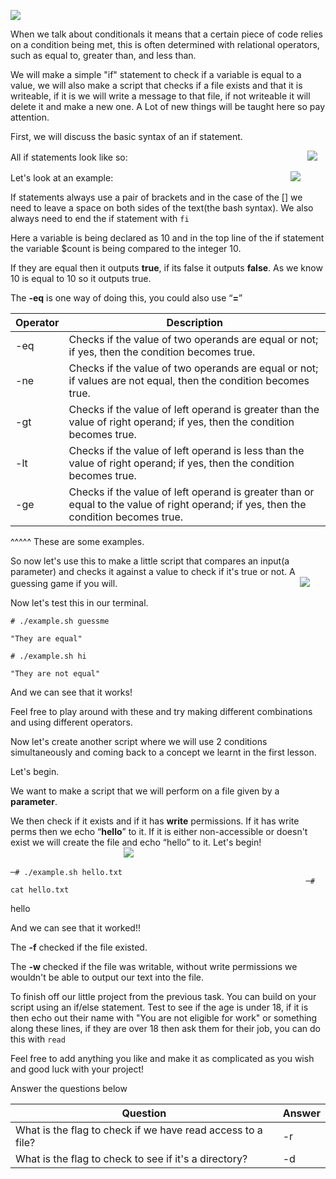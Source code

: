   
![](https://i.ibb.co/k2DgyGg/carbon-19.png)  

  

When we talk about conditionals it means that a certain piece of code relies on a condition being met, this is often determined with relational operators, such as equal to, greater than, and less than.

  

We will make a simple "if" statement to check if a variable is equal to a value, we will also make a script that checks if a file exists and that it is writeable, if it is we will write a message to that file, if not writeable it will delete it and make a new one. A Lot of new things will be taught here so pay attention.

  

First, we will discuss the basic syntax of an if statement.

All if statements look like so:
                                                                        ![](https://i.ibb.co/RBNwXHX/carbon-15.png)

  

  

Let's look at an example:
                                                                       ![](https://i.ibb.co/34LR4sT/carbon-16.png)

  

  

If statements always use a pair of brackets and in the case of the [] we need to leave a space on both sides of the text(the bash syntax). We also always need to end the if statement with `fi`

  

Here a variable is being declared as 10 and in the top line of the if statement the variable $count is being compared to the integer 10.

If they are equal then it outputs **true**, if its false it outputs **false**. As we know 10 is equal to 10 so it outputs true.

The **-eq** is one way of doing this, you could also use “**=**”

  

| Operator | Description |
| ---- | ---- |
| -eq | Checks if the value of two operands are equal or not; if yes, then the condition becomes true. |
| -ne | Checks if the value of two operands are equal or not; if values are not equal, then the condition becomes true. |
| -gt | Checks if the value of left operand is greater than the value of right operand; if yes, then the condition becomes true. |
| -lt | Checks if the value of left operand is less than the value of right operand; if yes, then the condition becomes true. |
| -ge | Checks if the value of left operand is greater than or equal to the value of right operand; if yes, then the condition becomes true. |

^^^^^ These are some examples.

  

So now let's use this to make a little script that compares an input(a parameter) and checks it against a value to check if it's true or not. A guessing game if you will.
                                                                         ![](https://i.ibb.co/R9gvH5J/carbon-17.png)

  

  

Now let's test this in our terminal.

`# ./example.sh guessme`

`"They are equal"`

`# ./example.sh hi`

`"They are not equal"`

And we can see that it works!

Feel free to play around with these and try making different combinations and using different operators.

  

Now let's create another script where we will use 2 conditions simultaneously and coming back to a concept we learnt in the first lesson.

Let's begin.

We want to make a script that we will perform on a file given by a **parameter**.

We then check if it exists and if it has **write** permissions. If it has write perms then we echo “**hello**” to it. If it is either non-accessible or doesn't exist we will create the file and echo “hello” to it. Let's begin!
                                                                        ![](https://i.ibb.co/k2DgyGg/carbon-19.png)  

  

`─# ./example.sh hello.txt                                                                                                                ─# cat hello.txt`

hello

And we can see that it worked!!

The **-f** checked if the file existed.

The **-w** checked if the file was writable, without write permissions we wouldn't be able to output our text into the file.

  

To finish off our little project from the previous task. You can build on your script using an if/else statement. Test to see if the age is under 18, if it is then echo out their name with "You are not eligible for work" or something along these lines, if they are over 18 then ask them for their job, you can do this with `read`

Feel free to add anything you like and make it as complicated as you wish and good luck with your project!

Answer the questions below

| Question                                                    | Answer |
| ----------------------------------------------------------- | ------ |
| What is the flag to check if we have read access to a file? | -r       |
| What is the flag to check to see if it's a directory?                                                            | -d       |
